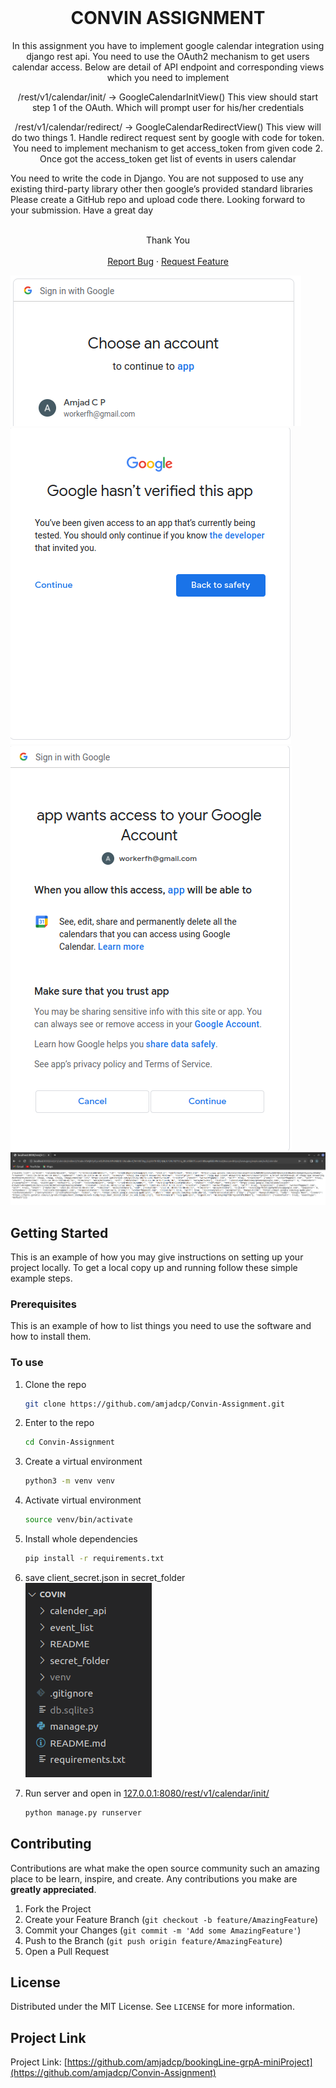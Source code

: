 

<!-- PROJECT HEAD -->
<br />

  <h1 align="center">CONVIN ASSIGNMENT</h1>

  <p align="center">
    In this assignment you have to implement google calendar
    integration using django rest api. You need to use the OAuth2 mechanism to
    get users calendar access. Below are detail of API endpoint and
    corresponding views which you need to implement
  </p>
  <p align="center">
    /rest/v1/calendar/init/ -> GoogleCalendarInitView()
    This view should start step 1 of the OAuth. Which will prompt user for
    his/her credentials
   </p>
  <p align="center">
    /rest/v1/calendar/redirect/ -> GoogleCalendarRedirectView()
    This view will do two things
    1. Handle redirect request sent by google with code for token. You
    need to implement mechanism to get access_token from given
    code
    2. Once got the access_token get list of events in users calendar
   </p>
You need to write the code in Django. You are not supposed to use any
existing third-party library other then google’s provided standard libraries
Please create a GitHub repo and upload code there. Looking forward to your
submission. Have a great day <br> <br>
  <p align="center">
Thank You
    <br />
    <br />
    <a href="https://github.com/amjadcp/Convin-Assignment/issues">Report Bug</a>
    ·
    <a href="https://github.com/amjadcp/Convin-Assignment/issues">Request Feature</a>
  </p>

<img src="README/1.png"> <br>
<img src="README/2.png"> <br>
<img src="README/3.png"> <br>
<img src="README/4.png"> <br>


<!-- GETTING STARTED -->
## Getting Started

This is an example of how you may give instructions on setting up your project locally.
To get a local copy up and running follow these simple example steps.

### Prerequisites

This is an example of how to list things you need to use the software and how to install them.

### To use

1. Clone the repo
   ```sh
   git clone https://github.com/amjadcp/Convin-Assignment.git
   ```
2. Enter to the repo
   ```sh
   cd Convin-Assignment
   ```
3. Create a virtual environment
   ```sh
   python3 -m venv venv
   ```
4. Activate virtual environment
   ```sh
   source venv/bin/activate
   ```
5. Install whole dependencies
   ```sh
   pip install -r requirements.txt
   ```
6. save client_secret.json in secret_folder <br>
    <img src="README/5.png"> <br>
 
7. Run server and open in [127.0.0.1:8080/rest/v1/calendar/init/](http://127.0.0.1:8000/rest/v1/calendar/init/)
   ```sh
   python manage.py runserver
   ```


<!-- CONTRIBUTING -->
## Contributing

Contributions are what make the open source community such an amazing place to be learn, inspire, and create. Any contributions you make are **greatly appreciated**.

1. Fork the Project
2. Create your Feature Branch (`git checkout -b feature/AmazingFeature`)
3. Commit your Changes (`git commit -m 'Add some AmazingFeature'`)
4. Push to the Branch (`git push origin feature/AmazingFeature`)
5. Open a Pull Request



<!-- LICENSE -->
## License

Distributed under the MIT License. See `LICENSE` for more information.



<!-- project link -->
## Project Link

Project Link: [https://github.com/amjadcp/bookingLine-grpA-miniProject](https://github.com/amjadcp/Convin-Assignment)

